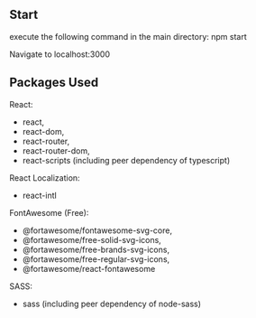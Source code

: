 ## Start

execute the following command in the main directory:
npm start

Navigate to localhost:3000

## Packages Used

React: 

- react, 
- react-dom, 
- react-router, 
- react-router-dom, 
- react-scripts (including peer dependency of typescript)

React Localization: 

- react-intl

FontAwesome (Free): 

- @fortawesome/fontawesome-svg-core, 
- @fortawesome/free-solid-svg-icons, 
- @fortawesome/free-brands-svg-icons, 
- @fortawesome/free-regular-svg-icons, 
- @fortawesome/react-fontawesome

SASS:

- sass (including peer dependency of node-sass)